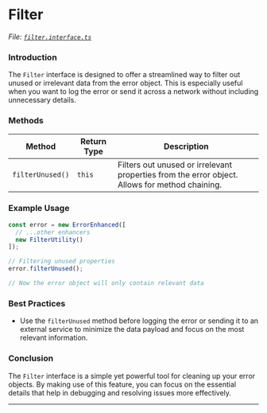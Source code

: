 # Filter

_File:_ [_`filter.interface.ts`_](../../src/lib/interfaces/filter.interface.ts)

### Introduction

The `Filter` interface is designed to offer a streamlined way to filter out unused or irrelevant data from the error object. This is especially useful when you want to log the error or send it across a network without including unnecessary details.

### Methods

| Method           | Return Type | Description                                                                                    |
| ---------------- | ----------- | ---------------------------------------------------------------------------------------------- |
| `filterUnused()` | `this`      | Filters out unused or irrelevant properties from the error object. Allows for method chaining. |

### Example Usage

```typescript
const error = new ErrorEnhanced([
  // ...other enhancers
  new FilterUtility()
]);

// Filtering unused properties
error.filterUnused();

// Now the error object will only contain relevant data
```

### Best Practices

* Use the `filterUnused` method before logging the error or sending it to an external service to minimize the data payload and focus on the most relevant information.

### Conclusion

The `Filter` interface is a simple yet powerful tool for cleaning up your error objects. By making use of this feature, you can focus on the essential details that help in debugging and resolving issues more effectively.

***
